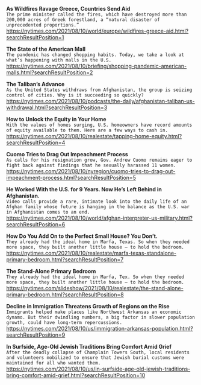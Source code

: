 **As Wildfires Ravage Greece, Countries Send Aid**\
`The prime minister called the fires, which have destroyed more than 200,000 acres of Greek forestland, a “natural disaster of unprecedented proportions.”`\
https://nytimes.com/2021/08/10/world/europe/wildfires-greece-aid.html?searchResultPosition=1

**The State of the American Mall**\
`The pandemic has changed shopping habits. Today, we take a look at what’s happening with malls in the U.S.`\
https://nytimes.com/2021/08/10/briefing/shopping-pandemic-american-malls.html?searchResultPosition=2

**The Taliban’s Advance**\
`As the United States withdraws from Afghanistan, the group is seizing control of cities. Why is it succeeding so quickly?`\
https://nytimes.com/2021/08/10/podcasts/the-daily/afghanistan-taliban-us-withdrawal.html?searchResultPosition=3

**How to Unlock the Equity in Your Home**\
`With the values of homes surging, U.S. homeowners have record amounts of equity available to them. Here are a few ways to cash in.`\
https://nytimes.com/2021/08/10/realestate/tapping-home-equity.html?searchResultPosition=4

**Cuomo Tries to Drag Out Impeachment Process**\
`As calls for his resignation grow, Gov. Andrew Cuomo remains eager to fight back against findings that he sexually harassed 11 women.`\
https://nytimes.com/2021/08/10/nyregion/cuomo-tries-to-drag-out-impeachment-process.html?searchResultPosition=5

**He Worked With the U.S. for 9 Years. Now He’s Left Behind in Afghanistan.**\
`Video calls provide a rare, intimate look into the daily life of an Afghan family whose future is hanging in the balance as the U.S. war in Afghanistan comes to an end.`\
https://nytimes.com/2021/08/10/world/afghan-interpreter-us-military.html?searchResultPosition=6

**How Do You Add On to the Perfect Small House? You Don’t.**\
`They already had the ideal home in Marfa, Texas. So when they needed more space, they built another little house — to hold the bedroom.`\
https://nytimes.com/2021/08/10/realestate/marfa-texas-standalone-primary-bedroom.html?searchResultPosition=7

**The Stand-Alone Primary Bedroom**\
`They already had the ideal home in Marfa, Tex. So when they needed more space, they built another little house — to hold the bedroom.`\
https://nytimes.com/slideshow/2021/08/10/realestate/the-stand-alone-primary-bedroom.html?searchResultPosition=8

**Decline in Immigration Threatens Growth of Regions on the Rise**\
`Immigrants helped make places like Northwest Arkansas an economic dynamo. But their dwindling numbers, a big factor in slower population growth, could have long-term repercussions.`\
https://nytimes.com/2021/08/10/us/immigration-arkansas-population.html?searchResultPosition=9

**In Surfside, Age-Old Jewish Traditions Bring Comfort Amid Grief**\
`After the deadly collapse of Champlain Towers South, local residents and volunteers mobilized to ensure that Jewish burial customs were maintained for all who wanted them.`\
https://nytimes.com/2021/08/10/us/in-surfside-age-old-jewish-traditions-bring-comfort-amid-grief.html?searchResultPosition=10

